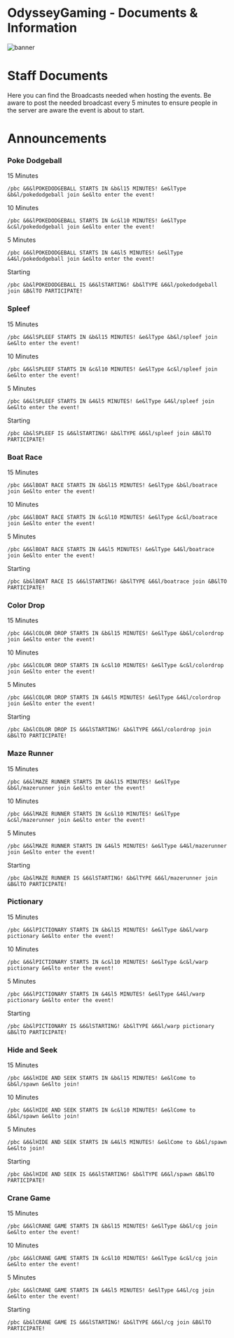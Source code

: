 # OdysseyGaming - Documents & Information 
![banner](https://media.discordapp.net/attachments/296281857232732161/923335879672594442/unknown.png)
# Staff Documents 

Here you can find the Broadcasts needed when hosting the events. Be aware to post the needed broadcast every 5 minutes to ensure people in the server are aware the event is about to start. 


# Announcements

### Poke Dodgeball

15 Minutes 
```
/pbc &6&lPOKEDODGEBALL STARTS IN &b&l15 MINUTES! &e&lType &b&l/pokedodgeball join &e&lto enter the event!
```
10 Minutes
```
/pbc &6&lPOKEDODGEBALL STARTS IN &c&l10 MINUTES! &e&lType &c&l/pokedodgeball join &e&lto enter the event!
```
5 Minutes
```
/pbc &6&lPOKEDODGEBALL STARTS IN &4&l5 MINUTES! &e&lType &4&l/pokedodgeball join &e&lto enter the event!
```
Starting
```
/pbc &b&lPOKEDODGEBALL IS &6&lSTARTING! &b&lTYPE &6&l/pokedodgeball join &B&lTO PARTICIPATE!
```

### Spleef

15 Minutes 
```
/pbc &6&lSPLEEF STARTS IN &b&l15 MINUTES! &e&lType &b&l/spleef join &e&lto enter the event!
```
10 Minutes
```
/pbc &6&lSPLEEF STARTS IN &c&l10 MINUTES! &e&lType &c&l/spleef join &e&lto enter the event!
```
5 Minutes
```
/pbc &6&lSPLEEF STARTS IN &4&l5 MINUTES! &e&lType &4&l/spleef join &e&lto enter the event!
```
Starting
```
/pbc &b&lSPLEEF IS &6&lSTARTING! &b&lTYPE &6&l/spleef join &B&lTO PARTICIPATE!
```

### Boat Race

15 Minutes 
```
/pbc &6&lBOAT RACE STARTS IN &b&l15 MINUTES! &e&lType &b&l/boatrace join &e&lto enter the event!
```
10 Minutes
```
/pbc &6&lBOAT RACE STARTS IN &c&l10 MINUTES! &e&lType &c&l/boatrace join &e&lto enter the event!
```
5 Minutes
```
/pbc &6&lBOAT RACE STARTS IN &4&l5 MINUTES! &e&lType &4&l/boatrace join &e&lto enter the event!
```
Starting
```
/pbc &b&lBOAT RACE IS &6&lSTARTING! &b&lTYPE &6&l/boatrace join &B&lTO PARTICIPATE!
```

### Color Drop

15 Minutes 
```
/pbc &6&lCOLOR DROP STARTS IN &b&l15 MINUTES! &e&lType &b&l/colordrop join &e&lto enter the event!
```
10 Minutes
```
/pbc &6&lCOLOR DROP STARTS IN &c&l10 MINUTES! &e&lType &c&l/colordrop join &e&lto enter the event!
```
5 Minutes
```
/pbc &6&lCOLOR DROP STARTS IN &4&l5 MINUTES! &e&lType &4&l/colordrop join &e&lto enter the event!
```
Starting
```
/pbc &b&lCOLOR DROP IS &6&lSTARTING! &b&lTYPE &6&l/colordrop join &B&lTO PARTICIPATE!
```

### Maze Runner

15 Minutes 
```
/pbc &6&lMAZE RUNNER STARTS IN &b&l15 MINUTES! &e&lType &b&l/mazerunner join &e&lto enter the event!
```
10 Minutes
```
/pbc &6&lMAZE RUNNER STARTS IN &c&l10 MINUTES! &e&lType &c&l/mazerunner join &e&lto enter the event!
```
5 Minutes
```
/pbc &6&lMAZE RUNNER STARTS IN &4&l5 MINUTES! &e&lType &4&l/mazerunner join &e&lto enter the event!
```
Starting
```
/pbc &b&lMAZE RUNNER IS &6&lSTARTING! &b&lTYPE &6&l/mazerunner join &B&lTO PARTICIPATE!
```

### Pictionary

15 Minutes 
```
/pbc &6&lPICTIONARY STARTS IN &b&l15 MINUTES! &e&lType &b&l/warp pictionary &e&lto enter the event!
```
10 Minutes
```
/pbc &6&lPICTIONARY STARTS IN &c&l10 MINUTES! &e&lType &c&l/warp pictionary &e&lto enter the event!
```
5 Minutes
```
/pbc &6&lPICTIONARY STARTS IN &4&l5 MINUTES! &e&lType &4&l/warp pictionary &e&lto enter the event!
```
Starting
```
/pbc &b&lPICTIONARY IS &6&lSTARTING! &b&lTYPE &6&l/warp pictionary &B&lTO PARTICIPATE!
```

### Hide and Seek

15 Minutes 
```
/pbc &6&lHIDE AND SEEK STARTS IN &b&l15 MINUTES! &e&lCome to &b&l/spawn &e&lto join!
```
10 Minutes
```
/pbc &6&lHIDE AND SEEK STARTS IN &c&l10 MINUTES! &e&lCome to &b&l/spawn &e&lto join!
```
5 Minutes
```
/pbc &6&lHIDE AND SEEK STARTS IN &4&l5 MINUTES! &e&lCome to &b&l/spawn &e&lto join!
```
Starting
```
/pbc &b&lHIDE AND SEEK IS &6&lSTARTING! &b&lTYPE &6&l/spawn &B&lTO PARTICIPATE!
```

### Crane Game

15 Minutes 
```
/pbc &6&lCRANE GAME STARTS IN &b&l15 MINUTES! &e&lType &b&l/cg join &e&lto enter the event!
```
10 Minutes
```
/pbc &6&lCRANE GAME STARTS IN &c&l10 MINUTES! &e&lType &c&l/cg join &e&lto enter the event!
```
5 Minutes
```
/pbc &6&lCRANE GAME STARTS IN &4&l5 MINUTES! &e&lType &4&l/cg join &e&lto enter the event!
```
Starting
```
/pbc &b&lCRANE GAME IS &6&lSTARTING! &b&lTYPE &6&l/cg join &B&lTO PARTICIPATE!
```

